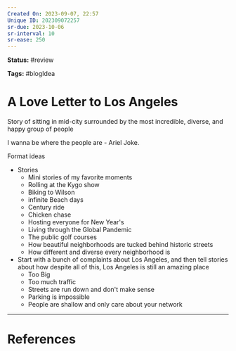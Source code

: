 ```yaml
---
Created On: 2023-09-07, 22:57
Unique ID: 202309072257
sr-due: 2023-10-06
sr-interval: 10
sr-ease: 250
---
```

**Status:** #review 

**Tags:** #blogIdea 

# A Love Letter to Los Angeles

Story of sitting in mid-city surrounded by the most incredible, diverse, and happy group of people 

I wanna be where the people are - Ariel Joke. 

Format ideas 
- Stories 
	- Mini stories of my favorite moments 
	- Rolling at the Kygo show 
	- Biking to Wilson 
	- infinite Beach days 
	- Century ride 
	- Chicken chase 
	- Hosting everyone for New Year's
	- Living through the Global Pandemic
	- The public golf courses
	- How beautiful neighborhoods are tucked behind historic streets
	- How different and diverse every neighborhood is
- Start with a bunch of complaints about Los Angeles, and then tell stories about how despite all of this, Los Angeles is still an amazing place
	- Too Big
	- Too much traffic
	- Streets are run down and don't make sense
	- Parking is impossible
	- People are shallow and only care about your network

---
# References
